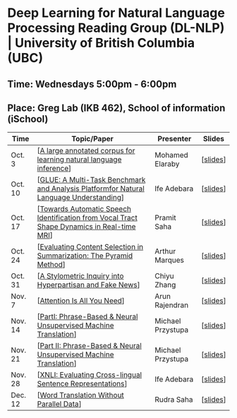# Deep Learning for Natural Language Processing Reading Group (DL-NLP) | University of British Columbia (UBC)

## Time: Wednesdays 5:00pm - 6:00pm
## Place: Greg Lab (IKB 462), School of information (iSchool)

| Time | Topic/Paper | Presenter | Slides |
| ----  | ------ | ------- | ------ |
| Oct. 3 | [[A large annotated corpus for learning natural language inference](https://nlp.stanford.edu/pubs/snli_paper.pdf)] | Mohamed Elaraby | [[slides](https://github.com/UBC-NLP/dl-nlp-rg/blob/master/slides/20181003_A_large_annotated%20corpu.pdf)] |
| Oct. 10 |[[GLUE: A Multi-Task Benchmark and Analysis Platformfor Natural Language Understanding](https://arxiv.org/pdf/1804.07461.pdf)] | Ife Adebara | [[slides](https://github.com/UBC-NLP/dl-nlp-rg/blob/master/slides/20181010_GLUE.pdf)] |
| Oct. 17 | [[Towards Automatic Speech Identification from Vocal Tract Shape Dynamics in Real-time MRI](https://arxiv.org/pdf/1807.11089.pdf)] | Pramit Saha | [[slides](https://github.com/UBC-NLP/dl-nlp-rg/blob/master/slides/20181017_Towards%20Automatic%20Speech%20Identification.pdf)] |
| Oct. 24 | [[Evaluating Content Selection in Summarization: The Pyramid Method](http://www.cs.columbia.edu/~ani/papers/pyramid.pdf)] | Arthur Marques | [[slides](https://github.com/UBC-NLP/dl-nlp-rg/blob/master/slides/20181024_Pyramid_Method.pdf)] |
| Oct. 31 | [[A Stylometric Inquiry into Hyperpartisan and Fake News](http://aclweb.org/anthology/P18-1022)] | Chiyu Zhang | [[slides](https://github.com/UBC-NLP/dl-nlp-rg/blob/master/slides/20181031_stylometric_hyperpartisan.pdf)] |
| Nov. 7 | [[Attention Is All You Need](https://arxiv.org/pdf/1706.03762.pdf)] | Arun Rajendran | [[slides](https://github.com/UBC-NLP/dl-nlp-rg/blob/master/slides/20181107_attention.pdf)] |
| Nov. 14 | [[PartI: Phrase-Based & Neural Unsupervised Machine Translation](https://arxiv.org/pdf/1804.07755.pdf)] | Michael Przystupa | [[slides](https://github.com/UBC-NLP/dl-nlp-rg/blob/master/slides/20181114_Phrase_MachineTranslation.pdf)] |
| Nov. 21 | [[Part II: Phrase-Based & Neural Unsupervised Machine Translation](https://arxiv.org/pdf/1804.07755.pdf)] | Michael Przystupa | [[slides](https://github.com/UBC-NLP/dl-nlp-rg/blob/master/slides/20181114_Phrase_MachineTranslation.pdf)] |
| Nov. 28 | [[XNLI: Evaluating Cross-lingual Sentence Representations](http://aclweb.org/anthology/D18-1269)] | Ife Adebara | [[slides](https://github.com/UBC-NLP/dl-nlp-rg/blob/master/slides/20181128_XNLI.pdf)]|
| Dec. 12 | [[Word Translation Without Parallel Data](https://arxiv.org/pdf/1710.04087.pdf)] | Rudra Saha | [[slides](https://github.com/UBC-NLP/dl-nlp-rg/blob/master/slides/20181212_Word%20Translation%20Without%20Parallel%20Data.pdf)]|

